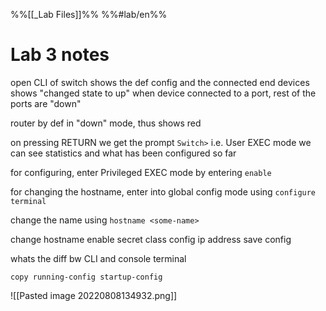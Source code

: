 %%[[_Lab Files]]%%
%%#lab/en%%
# Lab 3 notes
open CLI of switch
shows the def config and the connected end devices
shows "changed state to up" when device connected to a port, rest of the ports are "down"

router by def in "down" mode, thus shows red

on pressing RETURN we get the prompt `Switch>` i.e. User EXEC mode
we can see statistics and what has been configured so far

for configuring, enter Privileged EXEC mode by entering `enable`

for changing the hostname, enter into global config mode using `configure terminal`

change the name using `hostname <some-name>`

change hostname
enable secret class
config ip address
save config

whats the diff bw CLI and console terminal

`copy running-config startup-config`

![[Pasted image 20220808134932.png]]
